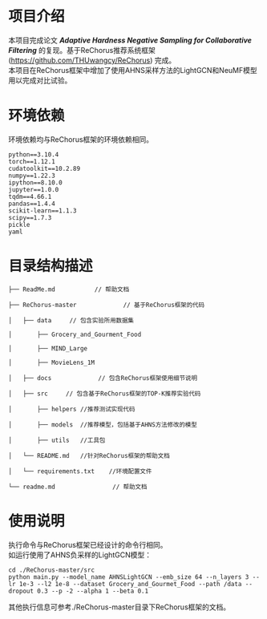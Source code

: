 
# 项目介绍
本项目完成论文 ***Adaptive Hardness Negative Sampling for Collaborative Filtering*** 的复现。基于ReChorus推荐系统框架(https://github.com/THUwangcy/ReChorus)
完成。  
 本项目在ReChorus框架中增加了使用AHNS采样方法的LightGCN和NeuMF模型用以完成对比试验。

# 环境依赖
环境依赖均与ReChorus框架的环境依赖相同。

    python==3.10.4  
    torch==1.12.1  
    cudatoolkit==10.2.89  
    numpy==1.22.3  
    ipython==8.10.0  
    jupyter==1.0.0  
    tqdm==4.66.1  
    pandas==1.4.4  
    scikit-learn==1.1.3  
    scipy==1.7.3  
    pickle  
    yaml  


# 目录结构描述
    ├── ReadMe.md           // 帮助文档
    
    ├── ReChorus-master             // 基于ReChorus框架的代码
    
    │   ├── data     // 包含实验所用数据集
    
    │       ├── Grocery_and_Gourment_Food

    │       ├── MIND_Large

    │       ├── MovieLens_1M
    
    │   ├── docs             // 包含ReChorus框架使用细节说明
    
    │   ├── src     // 包含基于ReChorus框架的TOP-K推荐实验代码
    
    │       ├── helpers //推荐测试实现代码

    │       ├── models  //推荐模型，包括基于AHNS方法修改的模型

    │       ├── utils   //工具包

    │   └── README.md   //针对ReChorus框架的帮助文档

    │   └── requirements.txt    //环境配置文件
    
    └── readme.md                // 帮助文档


 
# 使用说明
执行命令与ReChorus框架已经设计的命令行相同。  
如运行使用了AHNS负采样的LightGCN模型：  

    cd ./ReChorus-master/src
    python main.py --model_name AHNSLightGCN --emb_size 64 --n_layers 3 --lr 1e-3 --l2 1e-8 --dataset Grocery_and_Gourmet_Food --path /data --dropout 0.3 --p -2 --alpha 1 --beta 0.1  
其他执行信息可参考./ReChorus-master目录下ReChorus框架的文档。
